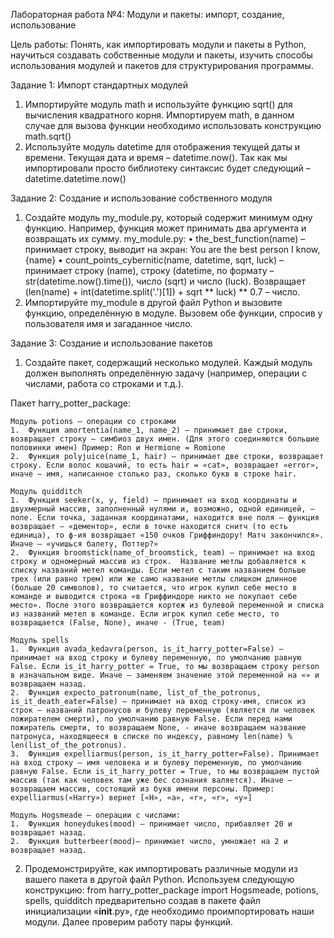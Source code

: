 Лабораторная работа №4:  Модули и пакеты: импорт, создание, использование 

Цель работы: Понять, как импортировать модули и пакеты в Python, научиться создавать собственные модули и пакеты, изучить способы использования модулей и пакетов для структурирования программы.


Задание 1:  Импорт стандартных модулей

1.	Импортируйте модуль math и используйте функцию sqrt() для вычисления квадратного корня. Импортируем math, в данном случае для вызова функции необходимо использовать конструкцию math.sqrt()
2.	Используйте модуль datetime для отображения текущей даты и времени. Текущая дата и время – datetime.now(). Так как мы импортировали просто библиотеку синтаксис будет следующий – datetime.datetime.now()

Задание 2: Создание и использование собственного модуля

1.	Создайте модуль my_module.py, который содержит минимум одну функцию. Например, функция может принимать два аргумента и возвращать их сумму.
my_module.py:
•	the_best_function(name) – принимает строку, выводит на экран: You are the best person I know, {name}
•	count_points_cybernitic(name, datetime, sqrt, luck) – принимает строку (name), строку (datetime, по формату – str(datetime.now().time()), число (sqrt) и число (luck). Возвращает (len(name) + int(datetime.split('.')[1]) + sqrt ** luck) ** 0.7 – число. 
2.	Импортируйте my_module в другой файл Python и вызовите функцию, определённую в модуле.
Вызовем обе функции, спросив у пользователя имя и загаданное число. 

Задание 3: Создание и использование пакетов
1. Создайте пакет, содержащий несколько модулей. Каждый модуль должен выполнять определённую задачу (например, операции с числами, работа со строками и т.д.).
   
Пакет harry_potter_package:

    Модуль potions – операции со строками
    1.	Функция amortentia(name_1, name_2) – принимает две строки, возвращает строку – симбиоз двух имен. (Для этого соединяются большие половинки имен) Пример: Ron и Hermione = Romione
    2.	Функция polyjuice(name_1, hair) – принимает две строки, возвращает строку. Если волос кошачий, то есть hair = «cat», возвращает «error», иначе – имя, написанное столько раз, сколько букв в строке hair.
   
    Модуль quidditch
    1.	Функция seeker(x, y, field) – принимает на вход координаты и двухмерный массив, заполненный нулями и, возможно, одной единицей, – поле. Если точка, заданная координатами, находится вне поля – функция возвращает – «дементор», если в точке находится снитч (то есть единица), то ф-ия возвращает «150 очков Гриффиндору! Матч закончился». Иначе – «учишься балету, Поттер?»
    2.	Функция broomstick(name_of_broomstick, team) – принимает на вход строку и одномерный массив из строк.  Название метлы добавляется к списку названий метел команды. Если метел с таким названием больше трех (или равно трем) или же само название метлы слишком длинное (больше 20 символов), то считается, что игрок купил себе место в команде и выводится строка «в Гриффиндоре никто не покупает себе место». После этого возвращается кортеж из булевой переменной и списка из названий метел в команде. Если игрок купил себе место, то возвращается (False, None), иначе - (True, team)
   
    Модуль spells
    1.	Функция avada_kedavra(person, is_it_harry_potter=False) – принимает на вход строку и булеву переменную, по умолчанию равную False. Если is_it_hаrry_potter = True, то мы возвращаем строку person в изначальном виде. Иначе – заменяем значение этой переменной на «» и возвращаем назад. 
    2.	Функция expecto_patronum(name, list_of_the_potronus, is_it_death_eater=False) – принимает на вход строку-имя, список из строк – названий патронусов и булеву переменную (является ли человек пожирателем смерти), по умолчанию равную False. Если перед нами пожиратель смерти, то возвращаем None, - иначе возвращаем название патронуса, находящееся в списке по индексу, равному len(name) % len(list_of_the_potronus).
    3.	Функция expelliarmus(person, is_it_harry_potter=False). Принимает на вход строку – имя человека и и булеву переменную, по умолчанию равную False. Если is_it_hаrry_potter = True, то мы возвращаем пустой массив (так как человек там уже бес сознания валяется). Иначе – возвращаем массив, состоящий из букв имени персоны. Пример: expelliarmus(«Harry») вернет [«H», «a», «r», «r», «y»]
	
    Модуль Hogsmeade – операции с числами:
    1.	Функция honeydukes(mood) – принимает число, прибавляет 20 и возвращает назад. 
    2.	Функция butterbeer(mood)– принимает число, умножает на 2 и возвращает назад.
  	
2.	Продемонстрируйте, как импортировать различные модули из вашего пакета в другой файл Python. 
Используем следующую конструкцию: 
from harry_potter_package import Hogsmeade, potions, spells, quidditch
предварительно создав в пакете файл инициализации «__init__.py», где необходимо проимпортировать наши модули. 
Далее проверим работу пары функций. 
